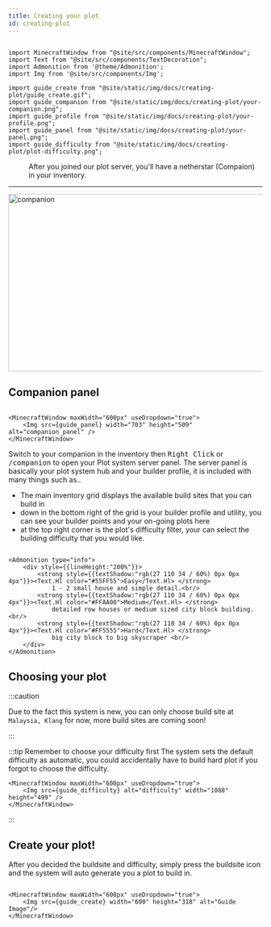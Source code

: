 ```yaml
---
title: Creating your plot
id: creating-plot
---
```


```mdx-code-block

import MinecraftWindow from "@site/src/components/MinecraftWindow";
import Text from "@site/src/components/TextDecoration";
import Admonition from '@theme/Admonition';
import Img from '@site/src/components/Img';

import guide_create from "@site/static/img/docs/creating-plot/guide_create.gif";
import guide_companion from "@site/static/img/docs/creating-plot/your-companion.png";
import guide_profile from "@site/static/img/docs/creating-plot/your-profile.png";
import guide_panel from "@site/static/img/docs/creating-plot/your-panel.png";
import guide_difficulty from "@site/static/img/docs/creating-plot/plot-difficulty.png";

```
<div class="container"><div class="row">
    <div class="col col--6"><dd>After you joined our plot server, you'll have a netherstar (Compaion) in your inventory.</dd><hr/></div>
    <div class="col col--6"><Img src={guide_companion} alt="companion" width="844" height="352" 
        style={{borderRadius:"6px", transformOrigin:"top center",transform:"scale(0.8)"}} className="item shadow--md" /></div>
</div></div>

## Companion panel
```mdx-code-block

<MinecraftWindow maxWidth="600px" useDropdown="true">
    <Img src={guide_panel} width="703" height="509" alt="companion_panel" />
</MinecraftWindow>

```

Switch to your companion in the inventory then <kbd>Right Click</kbd> or <kbd>/companion</kbd> to open your Plot system server panel.
The server panel is basically your plot system hub and your builder profile, it is included with many things such as..
- The main inventory grid displays the available build sites that you can build in
- down in the bottom right of the grid is your builder profile and utility, you can see your builder points and your on-going plots here
- at the top right corner is the plot's difficulty filter, your can select the building difficulty that you would like.

```mdx-code-block

<Admonition type="info">
    <div style={{lineHeight:"200%"}}>
        <strong style={{textShadow:"rgb(27 110 34 / 60%) 0px 0px 4px"}}><Text.Hl color="#55FF55">Easy</Text.Hl> </strong>
            1 - 2 small house and simple detail.<br/>
        <strong style={{textShadow:"rgb(27 110 34 / 60%) 0px 0px 4px"}}><Text.Hl color="#FFAA00">Medium</Text.Hl> </strong> 
            detailed row houses or medium sized city block building.<br/>
        <strong style={{textShadow:"rgb(27 110 34 / 60%) 0px 0px 4px"}}><Text.Hl color="#FF5555">Hard</Text.Hl> </strong>
            big city block to big skyscraper <br/>
    </div>
</Admonition>

```

## Choosing your plot 
:::caution 

Due to the fact this system is new, you can only choose build site at `Malaysia, Klang` for now, more build sites are coming soon!

:::

:::tip Remember to choose your difficulty first
The system sets the default difficulty as automatic, you could accidentally have to build hard plot if you forgot to choose the difficulty.

```mdx-code-block
<MinecraftWindow maxWidth="600px" useDropdown="true">
    <Img src={guide_difficulty} alt="difficulty" width="1088" height="499" />
</MinecraftWindow>
```
:::

## Create your plot!
After you decided the buildsite and difficulty, simply press the buildsite icon and the system will auto generate you a plot to build in.


```mdx-code-block

<MinecraftWindow maxWidth="600px" useDropdown="true">
    <Img src={guide_create} width="600" height="318" alt="Guide Image"/>
</MinecraftWindow>

```